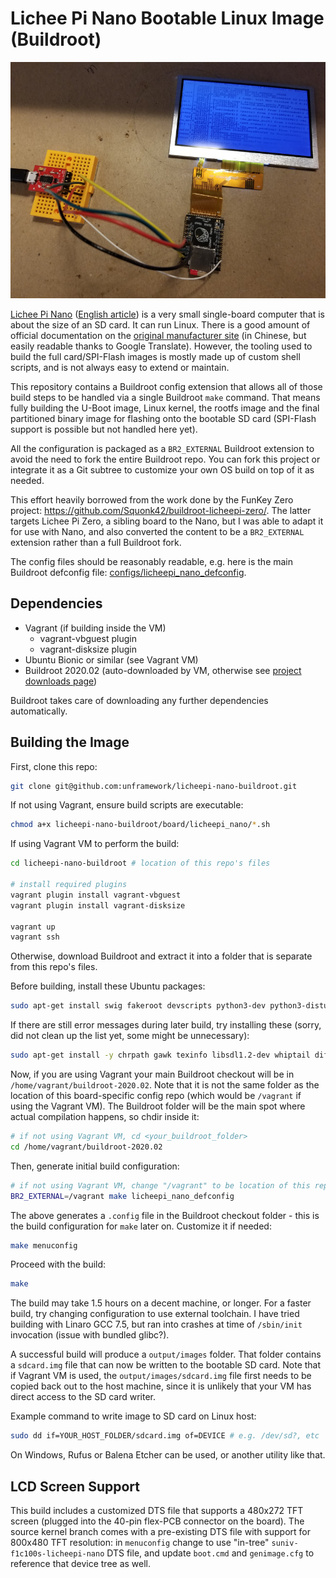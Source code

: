 # Lichee Pi Nano Bootable Linux Image (Buildroot)

![Lichee Pi Nano with LCD screen](licheepi-nano-lcd.jpg)

[Lichee Pi Nano](http://nano.lichee.pro/index.html) ([English article](https://www.cnx-software.com/2018/08/17/licheepi-nano-cheap-sd-card-sized-linux-board/)) is a very small single-board computer that is about the size of an SD card. It can run Linux. There is a good amount of official documentation on the [original manufacturer site](http://nano.lichee.pro/get_started/first_eye.html) (in Chinese, but easily readable thanks to Google Translate). However, the tooling used to build the full card/SPI-Flash images is mostly made up of custom shell scripts, and is not always easy to extend or maintain.

This repository contains a Buildroot config extension that allows all of those build steps to be handled via a single Buildroot `make` command. That means fully building the U-Boot image, Linux kernel, the rootfs image and the final partitioned binary image for flashing onto the bootable SD card (SPI-Flash support is possible but not handled here yet).

All the configuration is packaged as a `BR2_EXTERNAL` Buildroot extension to avoid the need to fork the entire Buildroot repo. You can fork this project or integrate it as a Git subtree to customize your own OS build on top of it as needed.

This effort heavily borrowed from the work done by the FunKey Zero project: https://github.com/Squonk42/buildroot-licheepi-zero/. The latter targets Lichee Pi Zero, a sibling board to the Nano, but I was able to adapt it for use with Nano, and also converted the content to be a `BR2_EXTERNAL` extension rather than a full Buildroot fork.

The config files should be reasonably readable, e.g. here is the main Buildroot defconfig file: [configs/licheepi_nano_defconfig](configs/licheepi_nano_defconfig).

## Dependencies

- Vagrant (if building inside the VM)
  - vagrant-vbguest plugin
  - vagrant-disksize plugin
- Ubuntu Bionic or similar (see Vagrant VM)
- Buildroot 2020.02 (auto-downloaded by VM, otherwise see [project downloads page](https://buildroot.org/download.html))

Buildroot takes care of downloading any further dependencies automatically.

## Building the Image

First, clone this repo:

```sh
git clone git@github.com:unframework/licheepi-nano-buildroot.git
```

If not using Vagrant, ensure build scripts are executable:

```sh
chmod a+x licheepi-nano-buildroot/board/licheepi_nano/*.sh
```

If using Vagrant VM to perform the build:

```sh
cd licheepi-nano-buildroot # location of this repo's files

# install required plugins
vagrant plugin install vagrant-vbguest
vagrant plugin install vagrant-disksize

vagrant up
vagrant ssh
```

Otherwise, download Buildroot and extract it into a folder that is separate from this repo's files.

Before building, install these Ubuntu packages:

```sh
sudo apt-get install swig fakeroot devscripts python3-dev python3-distutils libssl-dev
```

If there are still error messages during later build, try installing these (sorry, did not clean up the list yet, some might be unnecessary):

```sh
sudo apt-get install -y chrpath gawk texinfo libsdl1.2-dev whiptail diffstat cpio libssl-dev
```

Now, if you are using Vagrant your main Buildroot checkout will be in `/home/vagrant/buildroot-2020.02`. Note that it is not the same folder as the location of this board-specific config repo (which would be `/vagrant` if using the Vagrant VM). The Buildroot folder will be the main spot where actual compilation happens, so chdir inside it:

```sh
# if not using Vagrant VM, cd <your_buildroot_folder>
cd /home/vagrant/buildroot-2020.02
```

Then, generate initial build configuration:

```sh
# if not using Vagrant VM, change "/vagrant" to be location of this repo's files
BR2_EXTERNAL=/vagrant make licheepi_nano_defconfig
```

The above generates a `.config` file in the Buildroot checkout folder - this is the build configuration for `make` later on. Customize it if needed:

```sh
make menuconfig
```

Proceed with the build:

```sh
make
```

The build may take 1.5 hours on a decent machine, or longer. For a faster build, try changing configuration to use external toolchain. I have tried building with Linaro GCC 7.5, but ran into crashes at time of `/sbin/init` invocation (issue with bundled glibc?).

A successful build will produce a `output/images` folder. That folder contains a `sdcard.img` file that can now be written to the bootable SD card. Note that if Vagrant VM is used, the `output/images/sdcard.img` file first needs to be copied back out to the host machine, since it is unlikely that your VM has direct access to the SD card writer.

Example command to write image to SD card on Linux host:

```sh
sudo dd if=YOUR_HOST_FOLDER/sdcard.img of=DEVICE # e.g. /dev/sd?, etc
```

On Windows, Rufus or Balena Etcher can be used, or another utility like that.

## LCD Screen Support

This build includes a customized DTS file that supports a 480x272 TFT screen (plugged into the 40-pin flex-PCB connector on the board). The source kernel branch comes with a pre-existing DTS file with support for 800x480 TFT resolution: in `menuconfig` change to use "in-tree" `suniv-f1c100s-licheepi-nano` DTS file, and update `boot.cmd` and `genimage.cfg` to reference that device tree as well.
